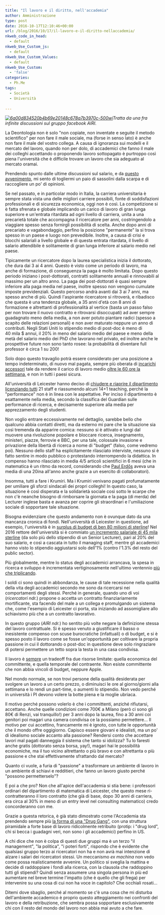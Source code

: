 ```yaml
---
title: "Il lavoro e il diritto, nell'accademia"
author: Amministrazione
type: post
date: 2016-10-17T12:10:46+00:00
url: /blog/2016/10/17/il-lavoro-e-il-diritto-nellaccademia/
nkweb_code_in_head:
  - default
nkweb_Use_Custom_js:
  - default
nkweb_Use_Custom_Values:
  - default
nkweb_Use_Custom:
  - 'false'
categories:
  - Ph.Me
tags:
  - Società
  - Università

---
```

<div id="js_5" class="_5pbx userContent" data-ft="{&quot;tn&quot;:&quot;K&quot;}">
  <p>
    <em><a href="/wp-content/uploads/2016/10/6a00d834520b4b69e20148c678a7b3970c-500wi.jpg" rel="lightbox[2482]"><img class="alignleft size-medium wp-image-2483" src="/wp-content/uploads/2016/10/6a00d834520b4b69e20148c678a7b3970c-500wi-243x300.jpg" alt="6a00d834520b4b69e20148c678a7b3970c-500wi" width="243" height="300" srcset="http://www.phme.it/wp-content/uploads/2016/10/6a00d834520b4b69e20148c678a7b3970c-500wi-243x300.jpg 243w, http://www.phme.it/wp-content/uploads/2016/10/6a00d834520b4b69e20148c678a7b3970c-500wi.jpg 500w" sizes="(max-width: 243px) 100vw, 243px" /></a>Tratta da una fra infinite discussioni sul gruppo facebook AIRI. </em>
  </p>
  
  <p>
    La Deontologia non è solo "non copiate, non inventate e seguite il metodo scientifico" per non fare il male sociale, ma (forse in senso lato) è anche non fare il male del vostro collega. A causa di ignoranza sui modelli e il mercato del lavoro, quando non per dolo, di accademici che fanno il male dei colleghi accettando o proponendo lavoro sottopagato è purtroppo così piena l'università che è difficile trovare un lavoro che sia adeguato al mercato oramai.
  </p>
  
  <p>
    Prendendo spunto dalle ultime discussioni sul salario, e da <a href="http://www.euro-math-soc.eu/news/16/09/19/staff-reduction-planned-department-mathematics-leicester-university-uk">questo avvenimento</a>, mi sento di togliermi un paio di sassolini dalla scarpa e di raccogliere un po' di opinioni.
  </p>
  
  <p>
    <!--more-->
  </p>
  
  <p>
    Se nel passato, e in particolar modo in Italia, la carriera universitaria è sempre stata vista una delle migliori carriere possibili, fonte di soddisfazioni professionali e di sicurezza economica, oggi non è così. La competizione si è fatta sfrenata e globale implicando un carico di lavoro di gran lunga superiore e un'entrata ritardata ad ogni livello di carriera, unita a una precarietà totale che accompagna il ricercatore per anni, costringendolo a viaggiare spesso senza fornirgli possibilità di scelta. Anche dopo anni di precariato e vagabondaggio, perfino la posizione "permanente" la si trova spesso in un paese e luogo non prevedibile. Inoltre, a causa di crisi e blocchi salariali a livello globale e di questa entrata ritardata, il livello di salario attendibile è solitamente di gran lunga inferiore al salario medio nel paese.
  </p>
  
  <p>
    Tipicamente un ricercatore dopo la laurea specialistica inizia il dottorato, che dura dai 3 ai 4 anni. Questo è visto come un periodo di lavoro, ma anche di formazione, di conseguenza la paga è molto limitata. Dopo questo periodo iniziano i post-dottorati, contratti solitamente annuali e rinnovabili al massimo per un altro anno. La paga dei post-dottorati è quasi sempre inferiore alla paga media nel paese, inoltre spesso non vengono cumulate imposte previdenziali. Questo percorso andrà avanti dai 3 ai 7 anni, ma spesso anche di più. Quindi l'aspirante ricercatore si ritroverà, e ribadisco che questa è una tendenza globale, a 35 anni d'età con 8 anni di formazione e altrettanti di professionalità al vertice (basta un passo falso per non trovare il nuovo contratto e ritrovarsi disoccupati) ad aver sempre guadagnato meno della media, a non aver potuto piantare radici (spesso a scapito delle relazioni personali) e non aver maturato neppure un anno di contributi. Negli Stati Uniti lo stipendio medio di post-doc è meno di 40 mila $ annui, il 20% in meno del salario medio del paese e meno della metà del salario medio dei PhD che lavorano nel privato, ed inoltre anche le prospettive future non sono tanto rosee: la probabilità di diventare full professor è circa 1 su 200!
  </p>
  
  <p>
    Solo dopo questo travaglio potrà essere considerato per una posizione a tempo indeterminato, di nuovo mal pagata, sempre più oberata di <a href="/blog/2016/02/17/come-scoprire-se-il-tuo-prof-e-un-jedi/">incarichi accessori</a> tale da rendere il carico di lavoro medio <a href="https://www.timeshighereducation.com/news/how-many-hours-week-should-academics-work">oltre le 60 ore la settimana</a>, e non in tutti i paesi sicura.
  </p>
  
  <p>
    All'università di Leicester hanno deciso di <a href="http://www.euro-math-soc.eu/news/16/09/19/staff-reduction-planned-department-mathematics-leicester-university-uk">chiudere e riaprire il dipartimento licenziando tutti</a> 21 staff e riassumendo alcuni 14+1 teaching, perché la "performance" non è in linea con le aspettative. Per inciso il dipartimento è esattamente nella media, secondo la classifica del Guardian sulle performance di ricerca, e decisamente superiore alla media per apprezzamento degli studenti.
  </p>
  
  <p>
    Non voglio entrare eccessivamente nel dettaglio, sarebbe bello che qualcuno abbia contatti diretti, ma da esterno mi pare che la situazione sia così tremenda da apparire comica: nessuno si è attivato e lungi dal muovere una rivoluzione popolare e bloccare ricerca, insegnamento, ministeri, piazze, ferrovie e BBC, per una tale, colossale invasione e privazione della libertà di ricerca a nome di "budget" (falso, come vedremo poi). Nessuno dello staff ha esplicitamente rilasciato interviste, nessuno si è fatto sentire in modo pubblico o protestando interrompendo la didattica. In compenso hanno rilasciato in media 4/5 articoli scientifici in 6 mesi (che in matematica è un ritmo da record, considerando che <a href="https://en.wikipedia.org/wiki/Paul_Erd%C5%91s#Mathematical_work">Paul Erdős</a> aveva una media di una 20ina all'anno anche grazie a un esercito di collaboratori).
  </p>
  
  <p>
    Insomma, tutti a fare i Krumiri. Ma i Krumiri venivano pagati profumatamente per umiliare gli sforzi sindacali dei propri colleghi! In questo caso, la situazione è così disperata e la solidarietà sociale così sotto le scarpe che non c'è neanche bisogno di rimborsare la giornata e la paga (di merda) del Lecturer inglese basta e avanza per coprire gli straordinari e l'umiliazione sociale di sopportare tale situazione.
  </p>
  
  <p>
    Bisogna evidenziare che questo andamento non è ovunque dato da una mancanza cronica di fondi. Nell'università di Leicester in questione, ad esempio, l'università è in <a href="http://www2.le.ac.uk/institution/unions/ucu/documents/response-to-financial-crisis">surplus di budget di ben 80 milioni di sterline</a>! Nel 2016 rettore dell'università si è commiato <a href="http://www.leicestermercury.co.uk/dmu-vice-chancellor-dominic-shellard-s-45-000-19/story-28533774-detail/story.html">un incremento salariale di 45 mila sterline</a> (da solo più dello stipendio di un Senior Lecturer), pari al 20% del suo salario, e così a cascata in tutto il managing staff, mentre gli accademici hanno visto lo stipendio aggiustarsi solo dell'1% (contro l'1.3% del resto del public sector).
  </p>
  
  <p>
    Più globalmente, mentre lo status degli accademici arrancava, la spesa in ricerca e sviluppo è incrementata vertiginosamente nell'ultimo ventennio <a href="https://www.nsf.gov/statistics/seind12/c0/fig00-02.gif" rel="lightbox[2482]">più che triplicando</a>.
  </p>
  
  <p>
    I soldi ci sono quindi in abbondanza, le cause di tale recessione nella qualità della vita degli accademici secondo me sono da ricercarsi nei comportamenti degli stessi. Perché in generale, quando uno di voi (<em>ricercatori ndr.</em>) propone o accetta un contratto finanziariamente mortificante, sta facendo del male a un collega e promulgando un sistema che, come l'esempio di Leicester ci porta, sta iniziando ad assomigliare allo schiavismo più che a un contratto lavorativo.
  </p>
  
  <p>
    In questo gruppo (<em>AIRI ndr.</em>) ho sentito più volte negare la definizione stessa del lavoro contrattuale. Si è spesso venuto a giustificare il basso o inesistente compenso con scuse burocratiche (infattuali) o di budget, e si è spesso posto il lavoro come se fosse un'opportunità per coltivare la propria passione in cui il dottorando o post-doc in questione deve solo ringraziare di potersi permettere un tetto sopra la testa in una casa condivisa.
  </p>
  
  <p>
    Il lavoro è <span style="text-decoration: underline;">sempre</span> un tradeoff fra due risorse limitate: quella economica del committente, e quella temporale del contraente. Non esiste committente che non abbia vincoli di budget, neppure Apple.
  </p>
  
  <p>
    Nel mondo normale, se non trovi persone della qualità desiderata per svolgere un lavoro a un certo prezzo, o diminuisci le ore al giorno/giorni alla settimana e lo rendi un part-time, o aumenti lo stipendio. Non vedo perché in università i PI devono volere la botte piena e la moglie ubriaca.
  </p>
  
  <p>
    Il motivo perché possono volerlo è che i committenti, anziché rifiutarsi, accettano. Anche quelle condizioni come 700€ a Milano (però ci sono gli 80€ di Renzi, vai tranquillo!) per 3 anni dopo la laurea, fino a 30 anni coi genitori poi magari una camera condivisa ce la possiamo permettere... Il motivo per cui accettino, francamente mi è ignoto, con tutte le opportunità che il mondo offre oggigiorno. Capisco essere giovani e idealisti, ma un po' di idealismo sociale accanto alla passione? Rendersi conto che accettare lavori mal pagati danneggia il sistema che tanto si idolizza? Tu lo faresti anche gratis (dottorato senza borsa, yay!), magari hai le possibilità economiche, ma il tuo vicino altrettanto o più bravo e con altrettanta o più passione e che stai effettivamente sfrattando dal mercato?
  </p>
  
  <p>
    Quanto ci vuole, a furia di "passione" a trasformare un ambiente di lavoro in un ambiente di schiavi e redditieri, che fanno un lavoro giusto perché "possono permetterselo"?
  </p>
  
  <p>
    E poi a che pro? Non che all'apice dell'accademia si stia bene: i professori ordinari del dipartimento di matematica di Leicester, che questo mese ri-contratteranno il loro contratto (che già di base, dopo 30 anni di carriera, era circa al 30% in meno di un entry level nel consulting matematico) credo concorderanno con me.
  </p>
  
  <p>
    Grazie a questa retorica, è già stato dimostrato come l'Accademia sta prendendo sempre più <a href="https://alexandreafonso.me/2013/11/21/how-academia-resembles-a-drug-gang/">la forma di una "Drug Gang"</a>, con una struttura piramidale a forte base di lavoro ridicolmente retribuito (protip: i "drug lord", chi si becca i guadagni veri, non sono i gli accademici) perfino in US.
  </p>
  
  <p>
    A chi dice che non è colpa di questi due gruppi ma è un terzo "il management", "la politica", "i poteri forti", rispondo che è evidente che qualsiasi gruppo terzo ai ricercatori non ha e non avrà mai intenzione di alzare i salari dei ricercatori stessi. Un meccanismo <em>ex machina</em> non vedo come possa realisticamente avvenire. Un politico si sveglia la mattina e decide di raddoppiare i fondi alla ricerca, con la clausola che raddoppino tutti gli stipendi? Quindi senza assumere una singola persona in più ed aumentare nel breve termine l'impatto (che è quello che gli frega) per intervenire su una cosa di cui non ha voce in capitolo? Che occhiali rosati...
  </p>
  
  <p>
    Ditemi dove sbaglio, perché al momento se c'è una cosa che mi disturba dell'ambiente accademico è proprio questo atteggiamento nei confronti del lavoro e della retribuzione, che sembra possa sopportare esclusivamente chi con il resto del mondo del lavoro non abbia mai avuto a che fare.
  </p>
</div>